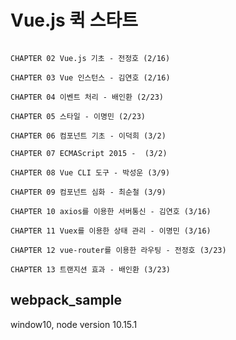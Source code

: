 # Vue.js 퀵 스타트

```

CHAPTER 02 Vue.js 기초 - 전정호 (2/16)

CHAPTER 03 Vue 인스턴스 - 김연호 (2/16)  

CHAPTER 04 이벤트 처리 - 배인환 (2/23)

CHAPTER 05 스타일 - 이명민 (2/23)

CHAPTER 06 컴포넌트 기초 - 이덕희 (3/2)

CHAPTER 07 ECMAScript 2015 -  (3/2)

CHAPTER 08 Vue CLI 도구 - 박성운 (3/9)

CHAPTER 09 컴포넌트 심화 - 최순철 (3/9)

CHAPTER 10 axios를 이용한 서버통신 - 김연호 (3/16)

CHAPTER 11 Vuex를 이용한 상태 관리 - 이명민 (3/16)

CHAPTER 12 vue-router를 이용한 라우팅 - 전정호 (3/23)

CHAPTER 13 트랜지션 효과 - 배인환 (3/23)

```

## webpack_sample 
window10, 
node version 10.15.1
